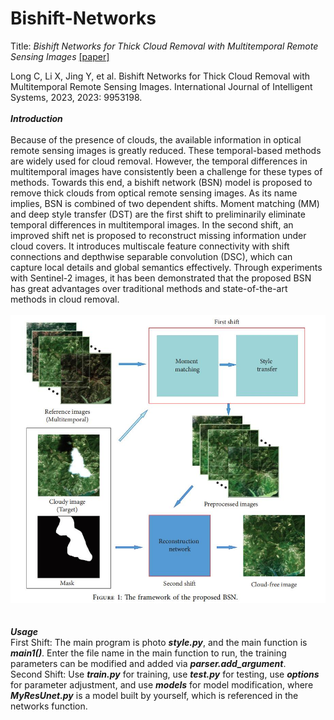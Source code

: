 # Bishift-Networks
Title: *Bishift Networks for Thick Cloud Removal with Multitemporal Remote Sensing Images* [[paper]](https://www.hindawi.com/journals/ijis/2023/9953198/)<br>

Long C, Li X, Jing Y, et al. Bishift Networks for Thick Cloud Removal with Multitemporal Remote Sensing Images. International Journal of Intelligent Systems, 2023, 2023: 9953198.
<br>
<br>
***Introduction***<br>
<br>
Because of the presence of clouds, the available information in optical remote sensing images is greatly reduced. These temporal-based methods are widely used for cloud removal. However, the temporal differences in multitemporal images have consistently been a challenge for these types of methods. Towards this end, a bishift network (BSN) model is proposed to remove thick clouds from optical remote sensing images. As its name implies, BSN is combined of two dependent shifts. Moment matching (MM) and deep style transfer (DST) are the first shift to preliminarily eliminate temporal differences in multitemporal images. In the second shift, an improved shift net is proposed to reconstruct missing information under cloud covers. It introduces multiscale feature connectivity with shift connections and depthwise separable convolution (DSC), which can capture local details and global semantics effectively. Through experiments with Sentinel-2 images, it has been demonstrated that the proposed BSN has great advantages over traditional methods and state-of-the-art methods in cloud removal.
<br>
<br>
![Fig](https://raw.githubusercontent.com/lixinghua5540/Bishift-Networks/master/BSN.jpg)<br>
<br>
<br>
***Usage***<br>
First Shift: The main program is photo ***style.py***, and the main function is ***main1()***. Enter the file name in the main function to run, the training parameters can be modified and added via ***parser.add_argument***.<br>
Second Shift: Use ***train.py*** for training, use ***test.py*** for testing, use ***options*** for parameter adjustment, and use ***models*** for model modification, where ***MyResUnet.py*** is a model built by yourself, which is referenced in the networks function.<br>
